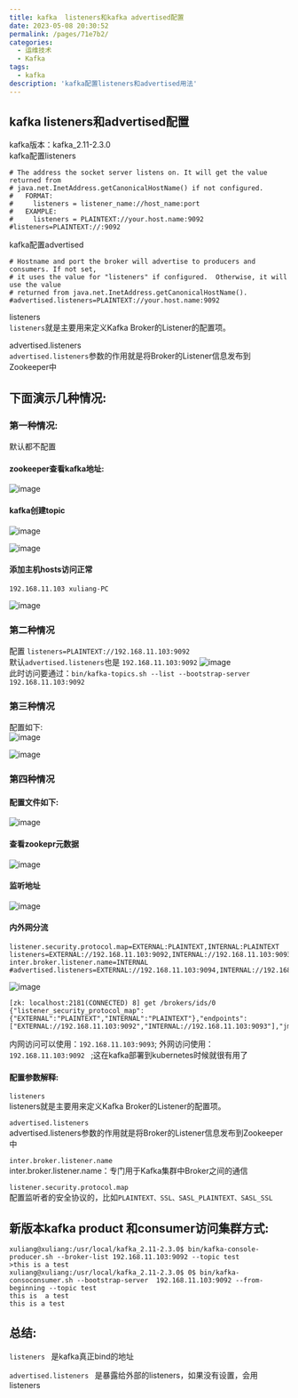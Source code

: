 ```yaml
---
title: kafka  listeners和kafka advertised配置
date: 2023-05-08 20:30:52
permalink: /pages/71e7b2/
categories:
  - 运维技术
  - Kafka
tags:
  - kafka
description: 'kafka配置listeners和advertised用法'
---
```


## kafka  listeners和advertised配置  
kafka版本：kafka_2.11-2.3.0  
kafka配置listeners  
```
# The address the socket server listens on. It will get the value returned from
# java.net.InetAddress.getCanonicalHostName() if not configured.
#   FORMAT:
#     listeners = listener_name://host_name:port
#   EXAMPLE:
#     listeners = PLAINTEXT://your.host.name:9092
#listeners=PLAINTEXT://:9092
```  
kafka配置advertised  
```
# Hostname and port the broker will advertise to producers and consumers. If not set,
# it uses the value for "listeners" if configured.  Otherwise, it will use the value
# returned from java.net.InetAddress.getCanonicalHostName().
#advertised.listeners=PLAINTEXT://your.host.name:9092
```  
listeners  
`listeners`就是主要用来定义Kafka Broker的Listener的配置项。  

advertised.listeners  
`advertised.listeners`参数的作用就是将Broker的Listener信息发布到Zookeeper中  

## 下面演示几种情况:  
### 第一种情况:  
默认都不配置  

#### zookeeper查看kafka地址:      
![image](/img/kafka/00/01.png)  
#### kafka创建topic
![image](/img/kafka/00/02.png)  

![image](/img/kafka/00/03.png)  
#### 添加主机hosts访问正常  
`192.168.11.103 xuliang-PC`  

![image](/img/kafka/00/04.png)  
  
### 第二种情况  
配置 `listeners=PLAINTEXT://192.168.11.103:9092`  
默认`advertised.listeners`也是 `192.168.11.103:9092` 
![image](/img/kafka/00/05.png)  
 此时访问要通过：`bin/kafka-topics.sh --list --bootstrap-server 192.168.11.103:9092`  

### 第三种情况  
配置如下:  
![image](/img/kafka/00/06.png)  

![image](/img/kafka/00/07.png)  

### 第四种情况  
#### 配置文件如下:  
![image](/img/kafka/00/08.png)  
#### 查看zookepr元数据
![image](/img/kafka/00/09.png)  
#### 监听地址
![image](/img/kafka/00/10.png)  
#### 内外网分流  
```
listener.security.protocol.map=EXTERNAL:PLAINTEXT,INTERNAL:PLAINTEXT
listeners=EXTERNAL://192.168.11.103:9092,INTERNAL://192.168.11.103:9093
inter.broker.listener.name=INTERNAL
#advertised.listeners=EXTERNAL://192.168.11.103:9094,INTERNAL://192.168.11.103:9093
```  
 ![image](/img/kafka/00/11.png)  
  
```
[zk: localhost:2181(CONNECTED) 8] get /brokers/ids/0
{"listener_security_protocol_map":{"EXTERNAL":"PLAINTEXT","INTERNAL":"PLAINTEXT"},"endpoints":["EXTERNAL://192.168.11.103:9092","INTERNAL://192.168.11.103:9093"],"jmx_port":-1,"host":"192.168.11.103","timestamp":"1573920483772","port":9092,"version":4}

```  
内网访问可以使用：`192.168.11.103:9093`; 外网访问使用：`192.168.11.103:9092 ` ;这在kafka部署到kubernetes时候就很有用了  

#### 配置参数解释:
`listeners`  
listeners就是主要用来定义Kafka Broker的Listener的配置项。  

`advertised.listeners`  
advertised.listeners参数的作用就是将Broker的Listener信息发布到Zookeeper中  

`inter.broker.listener.name`  
inter.broker.listener.name：专门用于Kafka集群中Broker之间的通信  

`listener.security.protocol.map`  
配置监听者的安全协议的，比如`PLAINTEXT、SSL、SASL_PLAINTEXT、SASL_SSL`  
## 新版本kafka product 和consumer访问集群方式:
```
xuliang@xuliang:/usr/local/kafka_2.11-2.3.0$ bin/kafka-console-producer.sh --broker-list 192.168.11.103:9092 --topic test
>this is a test
xuliang@xuliang:/usr/local/kafka_2.11-2.3.0$ 0$ bin/kafka-consoconsumer.sh --bootstrap-server  192.168.11.103:9092 --from-beginning --topic test
this is  a test
this is a test
```

## 总结:  
`listeners ` 
是kafka真正bind的地址  

`advertised.listeners ` 
是暴露给外部的listeners，如果没有设置，会用listeners  


